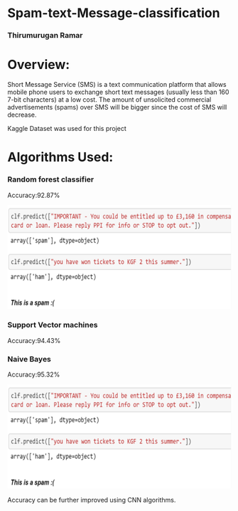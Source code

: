 # Spam-text-Message-classification
### Thirumurugan Ramar

# Overview:
Short Message Service (SMS) is a text communication platform that allows mobile phone users to exchange short text messages (usually less than 160 7-bit characters) at a low cost. The amount of unsolicited commercial advertisements (spams) over SMS will be bigger since the cost of SMS will decrease.

Kaggle Dataset was used for this project


# Algorithms Used:
### Random forest classifier
   Accuracy:92.87%
   
![](images/rf.png)
### Support Vector machines
   Accuracy:94.43%
### Naive Bayes
   Accuracy:95.32%

![](images/rf.png)



Accuracy can be further improved using CNN algorithms.

